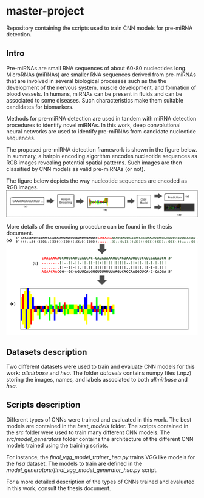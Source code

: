 # master-project

Repository containing the scripts used to train CNN models for pre-miRNA detection.

## Intro

Pre-miRNAs are small RNA sequences of about 60-80 nucleotides long. MicroRNAs (miRNAs) are smaller RNA sequences derived from pre-miRNAs that are involved in several biological processes such as the the development of the nervous system, muscle development, and formation of
blood vessels. In humans, miRNAs can be present in fluids and can be associated to some diseases. Such characteristics make them suitable candidates for biomarkers.

Methods for pre-miRNA detection are used in tandem with miRNA detection procedures to identify novel miRNAs. In this work, deep convolutional neural networks are used to identify pre-miRNAs from candidate nucleotide sequences.

The proposed pre-miRNA detection framework is shown in the figure below. In summary, a hairpin encoding algorithm encodes nucleotide sequences as RGB images revealing potential spatial patterns. Such images are then classified by CNN models as valid pre-miRNAs (or not).


The figure below depicts the way nucleotide sequences are encoded as RGB images.
![alt text](info/premiRNADetectionProcedure.png "Pre-miRNA detection framework")

More details of the encoding procedure can be found in the thesis document.
![alt text](info/Encoding-cel-mir-83-procedure.png "Hairpin encoding algorithm")


## Datasets description
Two different datasets were used to train and evaluate CNN models for this work: *allmirbase* and *hsa*. The folder *datasets* contains numpy files (.npz) storing the images, names, and labels associated to both *allmirbase* and *hsa*.

## Scripts description
Different types of CNNs were trained and evaluated in this work. The best models are contained in the *best_models* folder. The scripts contained in the *src* folder were used to train many different CNN models. The *src/model_generators* folder contains the architecture of the different CNN models trained using the training scripts.

For instance, the *final_vgg_model_trainer_hsa.py* trains VGG like models for the *hsa* dataset. The models to train are defined in the *model_generators/final_vgg_model_generator_hsa.py* script.

For a more detailed description of the types of CNNs trained and evaluated in this work, consult the thesis document.
